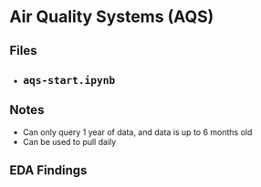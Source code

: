 # Air Quality Systems (AQS)


## Files
- `aqs-start.ipynb`
    - 

## Notes
- Can only query 1 year of data, and data is up to 6 months old
- Can be used to pull daily 

## EDA Findings

